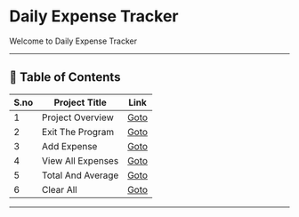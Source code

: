 # Daily Expense Tracker

Welcome to Daily Expense Tracker

---

## 📅 Table of Contents

| S.no | Project Title          | Link                                      |
|------|------------------------|-------------------------------------------|
| 1    | Project Overview       | [Goto](1_project_overview/README.md)      |
| 2    | Exit The Program       | [Goto](2_exit_the_program/README.md)      |
| 3    | Add Expense            | [Goto](3_add_expense/README.md)           |
| 4    | View All Expenses      | [Goto](4_view_all_expenses/README.md)     |
| 5    | Total And Average      | [Goto](5_total_and_average/README.md)     |
| 6    | Clear All              | [Goto](6_clear_all/README.md)             |




---


